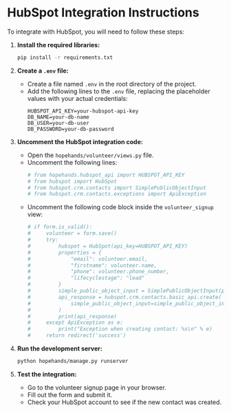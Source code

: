 # HubSpot Integration Instructions

To integrate with HubSpot, you will need to follow these steps:

1. **Install the required libraries:**
   ```bash
   pip install -r requirements.txt
   ```

2. **Create a `.env` file:**
   - Create a file named `.env` in the root directory of the project.
   - Add the following lines to the `.env` file, replacing the placeholder values with your actual credentials:
     ```
     HUBSPOT_API_KEY=your-hubspot-api-key
     DB_NAME=your-db-name
     DB_USER=your-db-user
     DB_PASSWORD=your-db-password
     ```

3. **Uncomment the HubSpot integration code:**
   - Open the `hopehands/volunteer/views.py` file.
   - Uncomment the following lines:
     ```python
     # from hopehands.hubspot_api import HUBSPOT_API_KEY
     # from hubspot import HubSpot
     # from hubspot.crm.contacts import SimplePublicObjectInput
     # from hubspot.crm.contacts.exceptions import ApiException
     ```
   - Uncomment the following code block inside the `volunteer_signup` view:
     ```python
     # if form.is_valid():
     #     volunteer = form.save()
     #     try:
     #         hubspot = HubSpot(api_key=HUBSPOT_API_KEY)
     #         properties = {
     #             "email": volunteer.email,
     #             "firstname": volunteer.name,
     #             "phone": volunteer.phone_number,
     #             "lifecyclestage": "lead"
     #         }
     #         simple_public_object_input = SimplePublicObjectInput(properties=properties)
     #         api_response = hubspot.crm.contacts.basic_api.create(
     #             simple_public_object_input=simple_public_object_input
     #         )
     #         print(api_response)
     #     except ApiException as e:
     #         print("Exception when creating contact: %s\n" % e)
     #     return redirect('success')
     ```

4. **Run the development server:**
   ```bash
   python hopehands/manage.py runserver
   ```

5. **Test the integration:**
   - Go to the volunteer signup page in your browser.
   - Fill out the form and submit it.
   - Check your HubSpot account to see if the new contact was created.

